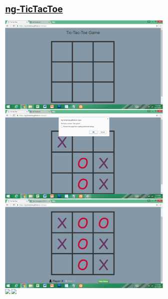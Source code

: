 # [ng-TicTacToe](https://ng-tictactoe.github.io/webapp/)

![](https://github.com/ng-TicTacToe/webapp/blob/master/ScreenShots/tictactoe.png)
![](https://github.com/ng-TicTacToe/webapp/blob/master/ScreenShots/tictactoe2.png)
![](https://github.com/ng-TicTacToe/webapp/blob/master/ScreenShots/tictactoe3.png)
![](https://github.com/ng-TicTacToe/webapp/blog/master/Screenshots/IMG_6410.PNG)
![](https://github.com/ng-TicTacToe/webapp/blog/master/Screenshots/IMG_6412.PNG)
